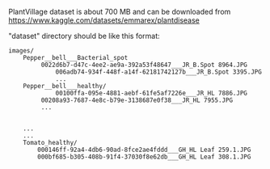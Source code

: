 PlantVillage dataset is about 700 MB and can be downloaded from https://www.kaggle.com/datasets/emmarex/plantdisease

"dataset" directory should be like this format:

	images/
  		Pepper__bell___Bacterial_spot
   			 0022d6b7-d47c-4ee2-ae9a-392a53f48647___JR_B.Spot 8964.JPG
    			 006adb74-934f-448f-a14f-62181742127b___JR_B.Spot 3395.JPG
    			 ...
  		Pepper__bell___healthy/
    			 00100ffa-095e-4881-aebf-61fe5af7226e___JR_HL 7886.JPG
   			 00208a93-7687-4e8c-b79e-3138687e0f38___JR_HL 7955.JPG
   			 ...


  		...
  		...
  		Tomato_healthy/
			000146ff-92a4-4db6-90ad-8fce2ae4fddd___GH_HL Leaf 259.1.JPG
			000bf685-b305-408b-91f4-37030f8e62db___GH_HL Leaf 308.1.JPG
		
